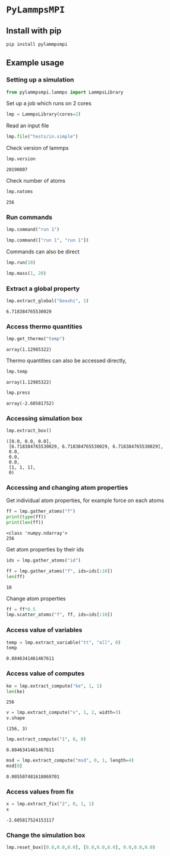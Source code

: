 # `PyLammpsMPI`

## Install with pip 

```bash
pip install pylammpsmpi
```

## Example usage

### Setting up a simulation


```python
from pylammpsmpi.lammps import LammpsLibrary
```

Set up a job which runs on 2 cores


```python
lmp = LammpsLibrary(cores=2)
```

Read an input file


```python
lmp.file("tests/in.simple")
```

Check version of lammps


```python
lmp.version
```




    20190807



Check number of atoms


```python
lmp.natoms
```




    256



### Run commands


```python
lmp.command("run 1")
```


```python
lmp.command(["run 1", "run 1"])
```

Commands can also be direct


```python
lmp.run(10)
```


```python
lmp.mass(1, 20)
```

### Extract a global property


```python
lmp.extract_global("boxxhi", 1)
```




    6.718384765530029



### Access thermo quantities


```python
lmp.get_thermo("temp")
```




    array(1.12985322)



Thermo quantities can also be accessed directly,


```python
lmp.temp
```




    array(1.12985322)




```python
lmp.press
```




    array(-2.60581752)



### Accessing simulation box


```python
lmp.extract_box()
```




    ([0.0, 0.0, 0.0],
     [6.718384765530029, 6.718384765530029, 6.718384765530029],
     0.0,
     0.0,
     0.0,
     [1, 1, 1],
     0)



### Accessing and changing atom properties

Get individual atom properties, for example force on each atoms


```python
ff = lmp.gather_atoms("f")
print(type(ff))
print(len(ff))
```

    <class 'numpy.ndarray'>
    256


Get atom properties by their ids


```python
ids = lmp.gather_atoms("id")
```


```python
ff = lmp.gather_atoms("f", ids=ids[:10])
len(ff)
```




    10



Change atom properties


```python
ff = ff*0.5
lmp.scatter_atoms("f", ff, ids=ids[:10])
```

### Access value of variables


```python
temp = lmp.extract_variable("tt", "all", 0)
temp
```




    0.8846341461467611



### Access value of computes


```python
ke = lmp.extract_compute("ke", 1, 1)
len(ke)
```




    256




```python
v = lmp.extract_compute("v", 1, 2, width=3)
v.shape
```




    (256, 3)




```python
lmp.extract_compute("1", 0, 0)
```




    0.8846341461467611




```python
msd = lmp.extract_compute("msd", 0, 1, length=4)
msd[0]
```




    0.005507481618069701



### Access values from fix


```python
x = lmp.extract_fix("2", 0, 1, 1)
x
```




    -2.605817524153117



### Change the simulation box


```python
lmp.reset_box([0.0,0.0,0.0], [8.0,8.0,8.0], 0.0,0.0,0.0)
```
